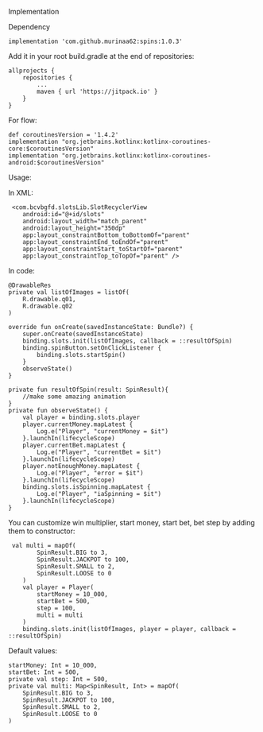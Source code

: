 Implementation 

   Dependency
    
    implementation 'com.github.murinaa62:spins:1.0.3' 
 
   Add it in your root build.gradle at the end of repositories:
   
    allprojects {
		repositories {
			...
			maven { url 'https://jitpack.io' }
		}
	}
  
  For flow:
  
    def coroutinesVersion = '1.4.2'
    implementation "org.jetbrains.kotlinx:kotlinx-coroutines-core:$coroutinesVersion"
    implementation "org.jetbrains.kotlinx:kotlinx-coroutines-android:$coroutinesVersion"
    
    
  Usage: 
  
  In XML: 
  
     <com.bcvbgfd.slotsLib.SlotRecyclerView
        android:id="@+id/slots"
        android:layout_width="match_parent"
        android:layout_height="350dp"
        app:layout_constraintBottom_toBottomOf="parent"
        app:layout_constraintEnd_toEndOf="parent"
        app:layout_constraintStart_toStartOf="parent"
        app:layout_constraintTop_toTopOf="parent" />
        
   In code:
   
    @DrawableRes
    private val listOfImages = listOf(
        R.drawable.q01,
        R.drawable.q02
    )

    override fun onCreate(savedInstanceState: Bundle?) {
        super.onCreate(savedInstanceState)
        binding.slots.init(listOfImages, callback = ::resultOfSpin)
        binding.spinButton.setOnClickListener {
            binding.slots.startSpin()
        }
        observeState()
    }
    
    private fun resultOfSpin(result: SpinResult){
        //make some amazing animation
    }
    private fun observeState() {
        val player = binding.slots.player
        player.currentMoney.mapLatest {
            Log.e("Player", "currentMoney = $it")
        }.launchIn(lifecycleScope)
        player.currentBet.mapLatest {
            Log.e("Player", "currentBet = $it")
        }.launchIn(lifecycleScope)
        player.notEnoughMoney.mapLatest {
            Log.e("Player", "error = $it")
        }.launchIn(lifecycleScope)
        binding.slots.isSpinning.mapLatest {
            Log.e("Player", "iaSpinning = $it")
        }.launchIn(lifecycleScope)
    }
    
   You can customize win multiplier, start money, start bet, bet step by adding them to constructor:
   
     val multi = mapOf(
            SpinResult.BIG to 3,
            SpinResult.JACKPOT to 100,
            SpinResult.SMALL to 2,
            SpinResult.LOOSE to 0
        )
        val player = Player(
            startMoney = 10_000,
            startBet = 500,
            step = 100,
            multi = multi
        )
        binding.slots.init(listOfImages, player = player, callback = ::resultOfSpin)
        
 Default values:
 
    startMoney: Int = 10_000,
    startBet: Int = 500,
    private val step: Int = 500,
    private val multi: Map<SpinResult, Int> = mapOf(
        SpinResult.BIG to 3,
        SpinResult.JACKPOT to 100,
        SpinResult.SMALL to 2,
        SpinResult.LOOSE to 0
    )
   
   
   
    
   
        
   
